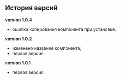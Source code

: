 <!-- cl-start -->
## История версий

**version 1.0.4**    
- ошибка копирования компонента при установке.    

**version 1.0.2**    
- изменено название компонента;    
- первая версия.    

**version 1.0.1**    
- первая версия.    
<!-- cl-end -->

